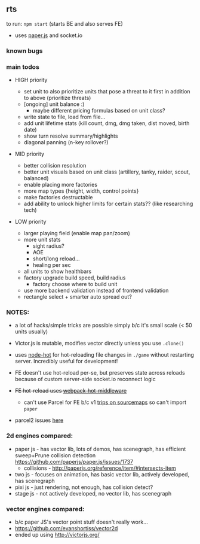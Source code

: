 ## rts

to run: `npm start` (starts BE and also serves FE)

- uses [paper.js](http://paperjs.org/about/) and socket.io

### known bugs

### main todos

- HIGH priority

  - set unit to also prioritize units that pose a threat to it first in addition to above (prioritize threats)
  - [ongoing] unit balance :)
    - maybe different pricing formulas based on unit class?
  - write state to file, load from file...
  - add unit lifetime stats (kill count, dmg, dmg taken, dist moved, birth date)
  - show turn resolve summary/highlights
  - diagonal panning (n-key rollover?)

- MID priority

  - better collision resolution
  - better unit visuals based on unit class (artillery, tanky, raider, scout, balanced)
  - enable placing more factories
  - more map types {height, width, control points}
  - make factories destructable
  - add ability to unlock higher limits for certain stats?? (like researching tech)

- LOW priority
  - larger playing field (enable map pan/zoom)
  - more unit stats
    - sight radius?
    - AOE
    - short/long reload...
    - healing per sec
  - all units to show healthbars
  - factory upgrade build speed, build radius
    - factory choose where to build unit
  - use more backend validation instead of frontend validation
  - rectangle select + smarter auto spread out?

### NOTES:

- a lot of hacks/simple tricks are possible simply b/c it's small scale (< 50 units usually)

- Victor.js is mutable, modifies vector directly unless you use `.clone()`
- uses [node-hot](https://github.com/mihe/node-hot) for hot-reloading file changes in `./game` without restarting server. Incredibly useful for development!
- FE doesn't use hot-reload per-se, but preserves state across reloads because of custom server-side socket.io reconnect logic
- ~~FE hot-reload uses [webpack-hot-middleware](https://github.com/webpack-contrib/webpack-hot-middleware/tree/master/example)~~
  - can't use Parcel for FE b/c v1 [trips on sourcemaps](https://github.com/parcel-bundler/parcel/pull/2427) so can't import `paper`

* parcel2 issues [here](https://github.com/parcel-bundler/parcel/issues/3377)

### 2d engines compared:

- paper js - has vector lib, lots of demos, has scenegraph, has efficient sweep+Prune collision detection https://github.com/paperjs/paper.js/issues/1737
  - collisions - http://paperjs.org/reference/item/#intersects-item
- two js - focuses on animation, has basic vector lib, actively developed, has scenegraph
- pixi js - just rendering, not enough, has collision detect?
- stage js - not actively developed, no vector lib, has scenegraph

### vector engines compared:

- b/c paper JS's vector point stuff doesn't really work...
- https://github.com/evanshortiss/vector2d
- ended up using http://victorjs.org/
